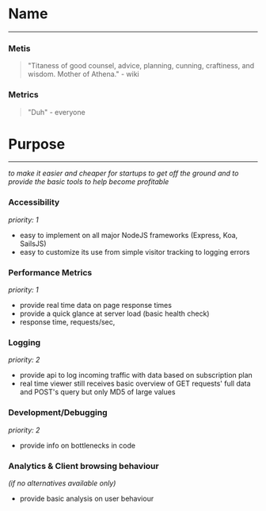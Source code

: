 # Name
-------
### Metis
> "Titaness of good counsel, advice, planning, cunning, craftiness, and wisdom. Mother of Athena."
    - wiki
    
### Metrics
> "Duh"
    - everyone


# Purpose
-------
_to make it easier and cheaper for startups to get off the ground and to provide the basic tools to help become 
profitable_
### Accessibility
_priority: 1_
  - easy to implement on all major NodeJS frameworks (Express, Koa, SailsJS)
  - easy to customize its use from simple visitor tracking to logging errors

### Performance Metrics
_priority: 1_
  - provide real time data on page response times
  - provide a quick glance at server load (basic health check)
  - response time, requests/sec, 

### Logging
_priority: 2_
  - provide api to log incoming traffic  with data based on subscription plan
  - real time viewer still receives basic overview of GET requests' full data and POST's query but only MD5 of large values

### Development/Debugging
_priority: 2_
  - provide info on bottlenecks in code
  
### Analytics & Client browsing behaviour
_(if no alternatives available only)_
  - provide basic analysis on user behaviour

